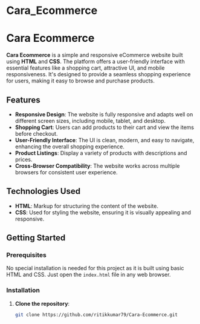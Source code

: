 ﻿# Cara_Ecommerce

 # Cara Ecommerce

**Cara Ecommerce** is a simple and responsive eCommerce website built using **HTML** and **CSS**. The platform offers a user-friendly interface with essential features like a shopping cart, attractive UI, and mobile responsiveness. It's designed to provide a seamless shopping experience for users, making it easy to browse and purchase products.

## Features
- **Responsive Design**: The website is fully responsive and adapts well on different screen sizes, including mobile, tablet, and desktop.
- **Shopping Cart**: Users can add products to their cart and view the items before checkout.
- **User-Friendly Interface**: The UI is clean, modern, and easy to navigate, enhancing the overall shopping experience.
- **Product Listings**: Display a variety of products with descriptions and prices.
- **Cross-Browser Compatibility**: The website works across multiple browsers for consistent user experience.

## Technologies Used
- **HTML**: Markup for structuring the content of the website.
- **CSS**: Used for styling the website, ensuring it is visually appealing and responsive.

## Getting Started

### Prerequisites
No special installation is needed for this project as it is built using basic HTML and CSS. Just open the `index.html` file in any web browser.

### Installation
1. **Clone the repository**:
   ```bash
   git clone https://github.com/ritikkumar79/Cara-Ecommerce.git

